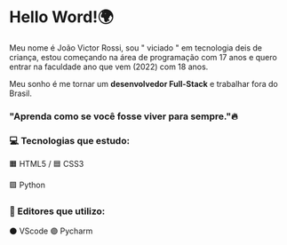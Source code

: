 # Hello Word!🌍

Meu nome é João Victor Rossi, sou " viciado " em tecnologia deis de criança, estou começando na área de programação com 17 anos e quero entrar na faculdade ano que vem (2022) com 18 anos.

Meu sonho é me tornar um **desenvolvedor Full-Stack** e trabalhar fora do Brasil.


### "Aprenda como se você fosse viver para sempre."🔥

### 💻 Tecnologias que estudo:

🟧 HTML5 / 🟦 CSS3 

🟪 Python


### 📎 Editores que utilizo:

⚫ VScode
🟣 Pycharm
